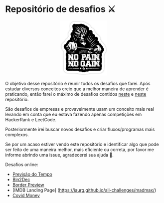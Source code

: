 # Repositório de desafios ⚔️

<p align="center">
    <img src="./images/no-pain-no-gain-goku.png" alt="Image of No Pain No Gain Goku" width="150">
</p>

O objetivo desse repositório é reunir todos os desafios que farei. Após estudar diversos conceitos creio que a melhor maneira de aprender é praticando, então farei o máximo de desafios contidos [neste](https://github.com/felipefialho/frontend-challenges) e [neste](https://github.com/florinpop17/app-ideas) repositório.

São desafios de empresas e provavelmente usam um conceito mais real levando em conta que eu estava fazendo apenas competições em HackerRank e LeetCode.

Posteriormente irei buscar novos desafios e criar fluxos/programas mais complexos.

Se por um acaso estiver vendo este repositório e identificar algo que pode ser feito de uma maneira melhor, mais eficiente ou correta, por favor me informe abrindo uma issue, agradecerei sua ajuda 🙌.

Desafios online:

- [Previsão do Tempo](https://iaurg.github.io/all-challenges/1STi)
- [Bin2Dec](https://iaurg.github.io/all-challenges/Bin2Dec)
- [Border Preview](https://iaurg.github.io/all-challenges/BorderPreviewer)
- [IMDB Landing Page] (https://iaurg.github.io/all-challenges/madmax/)
- [Covid Money](https://iaurg.github.io/covidmoney/)
